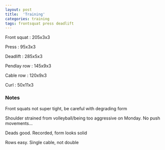 ```yaml
---
layout: post
title:  'Training'
categories: training
tags: frontsquat press deadlift
---
```


Front squat : 205x3x3

Press : 95x3x3

Deadlift  : 285x5x3

Pendlay row : 145x9x3

Cable row : 120x9x3

Curl  : 50x11x3

### Notes

Front squats not super tight, be careful with degrading form

Shoulder strained from volleyball/being too aggressive on Monday. No push movements...

Deads good. Recorded, form looks solid

Rows easy. Single cable, not double
